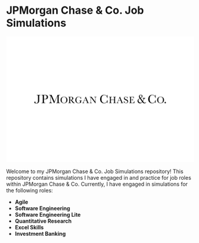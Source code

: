 # JPMorgan Chase & Co. Job Simulations

![JPMorgan Logo](images/JPMorganLogo.png)

Welcome to my JPMorgan Chase & Co. Job Simulations repository! This repository contains simulations I have engaged in and practice for job roles within JPMorgan Chase & Co. Currently, I have engaged in simulations for the following roles:

- **Agile**
- **Software Engineering**
- **Software Engineering Lite**
- **Quantitative Research**
- **Excel Skills**
- **Investment Banking**
